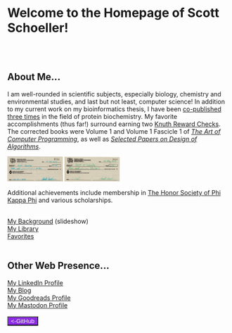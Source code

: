 <body>
<h1>Welcome to the Homepage of Scott Schoeller!</h1><br>
<br>
<h2>About Me...</h2>
<p>I am well-rounded in scientific subjects, especially biology, chemistry and environmental studies, and last but not least, computer science!
In addition to my current work on my bioinformatics thesis, I have been <a href="pubs.html">co-published three times</a> in the field of protein biochemistry.
My favorite accomplishments (thus far!) surround earning two <a href="https://en.wikipedia.org/wiki/Knuth_reward_check">Knuth Reward Checks</a>. The corrected books were Volume 1 and Volume 1 Fascicle 1 of <i><a href="https://www-cs-faculty.stanford.edu/~knuth/taocp.html">The Art of Computer Programming</a></i>, as well as <i><a href="https://www-cs-faculty.stanford.edu/~knuth/da.html">Selected Papers on Design of Algorithms</a></i>.</p>
<div style="float:center">
<img src="Check2.jpg" width="25%">&nbsp;<img src="Check1.jpg" width="25%">
 </div>
<p>Additional achievements include membership in <a href="https://www.phikappaphi.org/">The Honor Society of Phi Kappa Phi</a> and various scholarships.</p><br>
<a href="https://drive.google.com/file/d/1NDO06h8JYRQKnt1zMERhviXTVNw9Fc1R/preview" width="640" height="480">My Background</a> (slideshow)<br>
<a href="knuthkorner.html">My Library</a><br>
<a href="favlinks.html">Favorites</a><br>
<br>
<h2>Other Web Presence...</h2>
<a href="https://www.linkedin.com/in/sschoellerSTEM">My LinkedIn Profile</a><br>
<a href="https://sschoellerSTEM.blogspot.com">My Blog</a><br>
<a href="https://www.goodreads.com/sschoellerstem">My Goodreads Profile</a><br>
<a rel="me" href="https://noc.social/@sschoellerSTEM">My Mastodon Profile</a><br>
<br>
<form action="https://github.com/sschoellerSTEM">
<button type="submit" style="background-color:blueviolet;color:whitesmoke">&lt;-GitHub</button>
</form>
</body>
